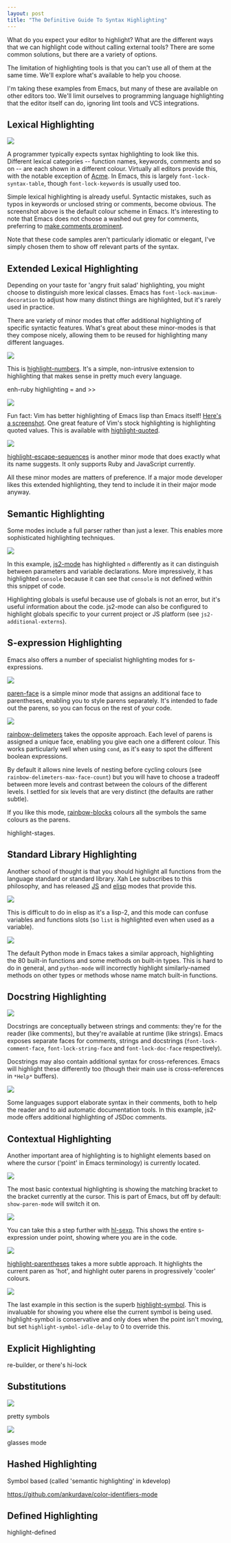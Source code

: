 ```yaml
--- 
layout: post
title: "The Definitive Guide To Syntax Highlighting"
---
```


What do you expect your editor to highlight? What are the different
ways that we can highlight code without calling external tools? There
are some common solutions, but there are a variety of options.

The limitation of highlighting tools is that you can't use all of them
at the same time. We'll explore what's available to help you choose.

I'm taking these examples from Emacs, but many of these are available
on other editors too. We'll limit ourselves to programming language
highlighting that the editor itself can do, ignoring lint tools and
VCS integrations.

## Lexical Highlighting

<img src="/assets/lexical_fibs_js.png" class="screenshot">

A programmer typically expects syntax highlighting to look like
this. Different lexical categories -- function names, keywords,
comments and so on -- are each shown in a different colour. Virtually
all editors provide this, with the notable exception of
[Acme](https://en.wikipedia.org/wiki/Acme_%28text_editor%29). In
Emacs, this is largely `font-lock-syntax-table`, though
`font-lock-keywords` is usually used too.

Simple lexical highlighting is already useful. Syntactic mistakes,
such as typos in keywords or unclosed string or comments, become
obvious. The screenshot above is the default colour scheme in
Emacs. It's interesting to note that Emacs does not choose a washed
out grey for comments, preferring to
[make comments prominent](https://medium.com/@MrJamesFisher/your-syntax-highlighter-is-wrong-6f83add748c9).

Note that these code samples aren't particularly idiomatic or elegant, I've simply
chosen them to show off relevant parts of the syntax.

## Extended Lexical Highlighting

Depending on your taste for 'angry fruit salad' highlighting, you
might choose to distinguish more lexical classes. Emacs has
`font-lock-maximum-decoration` to adjust how many distinct things are
highlighted, but it's rarely used in practice.

There are variety of minor modes that offer additional highlighting of
specific syntactic features. What's great about these minor-modes is
that they compose nicely, allowing them to be reused for highlighting
many different languages.

<img src="/assets/highlight_numbers.png" class="screenshot">

This is
[highlight-numbers](https://github.com/Fanael/highlight-numbers). It's
a simple, non-intrusive extension to highlighting that makes sense in
pretty much every language.

enh-ruby highlighting = and >>

<img src="/assets/highlight_quotes.png" class="screenshot">

Fun fact: Vim has better highlighting of Emacs lisp than Emacs itself!
[Here's a screenshot](http://i.imgur.com/WtmoEbz.png). One great
feature of Vim's stock highlighting is highlighting quoted
values. This is available with
[highlight-quoted](https://github.com/Fanael/highlight-quoted).

<img src="/assets/highlight_quotes.png" class="screenshot">

[highlight-escape-sequences](https://github.com/dgutov/highlight-escape-sequences)
is another minor mode that does exactly what its name suggests. It
only supports Ruby and JavaScript currently.

All these minor modes are matters of preference. If a major mode
developer likes this extended highlighting, they tend to include it in
their major mode anyway.

## Semantic Highlighting

Some modes include a full parser rather than just a lexer. This
enables more sophisticated highlighting techniques.

<img src="/assets/semantic_fibs_js.png" class="screenshot">

In this example, [js2-mode](https://github.com/mooz/js2-mode) has
highlighted `n` differently as it can distinguish between parameters
and variable declarations. More impressively, it has highlighted
`console` because it can see that `console` is not defined within this
snippet of code.

Highlighting globals is useful because use of globals is not an error,
but it's useful information about the code. js2-mode can also be
configured to highlight globals specific to your current project or JS
platform (see `js2-additional-externs`).

## S-expression Highlighting

Emacs also offers a number of specialist highlighting modes for s-expressions.

<img src="/assets/paren_face.png" class="screenshot">

[paren-face](https://github.com/tarsius/paren-face) is a simple minor
mode that assigns an additional face to parentheses, enabling you to
style parens separately. It's intended to fade out the parens, so you
can focus on the rest of your code.

<img src="/assets/rainbow_delimeters.png" class="screenshot">

[rainbow-delimeters](https://github.com/jlr/rainbow-delimiters) takes
the opposite approach. Each level of parens is assigned a unique face,
enabling you give each one a different colour. This works particularly
well when using `cond`, as it's easy to spot the different boolean
expressions.

By default it allows nine levels of nesting before cycling colours
(see `rainbow-delimeters-max-face-count`) but you will have to choose
a tradeoff between more levels and contrast between the colours of the
different levels. I settled for six levels that are very distinct (the
defaults are rather subtle).

If you like this mode,
[rainbow-blocks](https://github.com/istib/rainbow-blocks) colours all
the symbols the same colours as the parens.

highlight-stages.

## Standard Library Highlighting

Another school of thought is that you should highlight all functions
from the language standard or standard library. Xah Lee subscribes to
this philosophy, and has released
[JS](http://ergoemacs.org/emacs/xah-js-mode.html) and
[elisp](http://ergoemacs.org/emacs/xah-elisp-mode.html) modes that
provide this.

<img src="/assets/highlight_elisp_builtins.png" class="screenshot">

This is difficult to do in elisp as it's a lisp-2, and this mode can
confuse variables and functions slots (so `list` is highlighted even
when used as a variable).

<img src="/assets/python_builtins.png" class="screenshot">

The default Python mode in Emacs takes a similar approach,
highlighting the 80 built-in functions and some methods on built-in
types. This is hard to do in general, and `python-mode` will
incorrectly highlight similarly-named methods on other types or
methods whose name match built-in functions.

## Docstring Highlighting

<img src="/assets/elisp_docstring.png" class="screenshot">

Docstrings are conceptually between strings and comments: they're for
the reader (like comments), but they're available at runtime (like
strings). Emacs exposes separate faces for  comments, strings and
docstrings (`font-lock-comment-face`, `font-lock-string-face` and
`font-lock-doc-face` respectively).

Docstrings may also contain additional syntax for
cross-references. Emacs will highlight these differently too (though
their main use is cross-references in `*Help*` buffers).

<img src="/assets/elisp_docstring.png" class="screenshot">

Some languages support elaborate syntax in their comments, both to
help the reader and to aid automatic documentation tools. In this
example, js2-mode offers additional highlighting of JSDoc comments.

## Contextual Highlighting

Another important area of highlighting is to highlight elements based
on where the cursor ('point' in Emacs terminology) is currently
located.

<img src="/assets/highlight_matching.png" class="screenshot">

The most basic contextual highlighting is showing the matching bracket
to the bracket currently at the cursor. This is part of Emacs, but off
by default: `show-paren-mode` will switch it on.

<img src="/assets/highlight_sexp.png" class="screenshot">

You can take this a step further with
[hl-sexp](https://github.com/emacsmirror/hl-sexp). This shows the
entire s-expression under point, showing where you are in the code.

<img src="/assets/highlight_nested_parens.png" class="screenshot">

[highlight-parentheses](https://github.com/nschum/highlight-parentheses.el)
takes a more subtle approach. It highlights the current paren as
'hot', and highlight outer parens in progressively 'cooler' colours.

<img src="/assets/highlight_current_symbol.png" class="screenshot">

The last example in this section is the superb
[highlight-symbol](https://github.com/nschum/highlight-symbol.el). This
is invaluable for showing you where else the current symbol is being
used. highlight-symbol is conservative and only does when the point
isn't moving, but set `highlight-symbol-idle-delay` to 0 to override this.

## Explicit Highlighting

re-builder, or there's hi-lock

## Substitutions

<img src="/assets/pretty_symbols.png" class="screenshot">

pretty symbols

<img src="/assets/glasses_mode.png" class="screenshot">

glasses mode

## Hashed Highlighting

Symbol based (called 'semantic highlighting' in kdevelop)

https://github.com/ankurdave/color-identifiers-mode

## Defined Highlighting

highlight-defined
